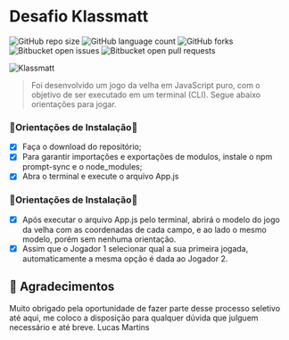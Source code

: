 # Desafio Klassmatt

<!---Esses são exemplos. Veja https://shields.io para outras pessoas ou para personalizar este conjunto de escudos. Você pode querer incluir dependências, status do projeto e informações de licença aqui--->

![GitHub repo size](https://img.shields.io/github/repo-size/iuricode/README-template?style=for-the-badge)
![GitHub language count](https://img.shields.io/github/languages/count/iuricode/README-template?style=for-the-badge)
![GitHub forks](https://img.shields.io/github/forks/iuricode/README-template?style=for-the-badge)
![Bitbucket open issues](https://img.shields.io/bitbucket/issues/iuricode/README-template?style=for-the-badge)
![Bitbucket open pull requests](https://img.shields.io/bitbucket/pr-raw/iuricode/README-template?style=for-the-badge)

<img src=https://portalerp.com/images/2020/06/30/perfil-500x500png.png alt="Klassmatt">

> Foi desenvolvido um jogo da velha em JavaScript puro, com o objetivo de ser executado em um terminal (CLI). Segue abaixo orientações para jogar.

### 🚀Orientações de Instalação🚀

- [x] Faça o download do repositório;
- [x] Para garantir importações e exportações de modulos, instale o npm prompt-sync e o node_modules;
- [x] Abra o terminal e execute o arquivo App.js

### 🚀Orientações de Instalação🚀

- [x] Após executar o arquivo App.js pelo terminal, abrirá o modelo do jogo da velha com as coordenadas de cada campo, e ao lado o mesmo modelo, porém sem nenhuma orientação.
- [x] Assim que o Jogador 1 selecionar qual a sua primeira jogada, automaticamente a mesma opção é dada ao Jogador 2.

## 🤝 Agradecimentos

Muito obrigado pela oportunidade de fazer parte desse processo seletivo até aqui, me coloco a disposição para qualquer dúvida que julguem necessário e até breve. Lucas Martins